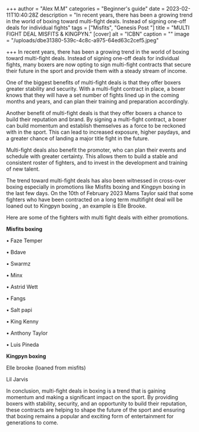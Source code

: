 +++
author = "Alex M.M"
categories = "Beginner's guide"
date = 2023-02-11T10:40:28Z
description = "In recent years, there has been a growing trend in the world of boxing toward multi-fight deals. Instead of signing one-off deals for individual fights"
tags = ["Misfits", "Genesis Post "]
title = "MULTI FIGHT DEAL MISFITS & KINGPYN."
[cover]
alt = "ICBN"
caption = ""
image = "/uploads/dbe31380-539c-4c8c-a975-64ed63c2cef5.jpeg"

+++
In recent years, there has been a growing trend in the world of boxing toward multi-fight deals. Instead of signing one-off deals for individual fights, many boxers are now opting to sign multi-fight contracts that secure their future in the sport and provide them with a steady stream of income.

One of the biggest benefits of multi-fight deals is that they offer boxers greater stability and security. With a multi-fight contract in place, a boxer knows that they will have a set number of fights lined up in the coming months and years, and can plan their training and preparation accordingly.

Another benefit of multi-fight deals is that they offer boxers a chance to build their reputation and brand. By signing a multi-fight contract, a boxer can build momentum and establish themselves as a force to be reckoned with in the sport. This can lead to increased exposure, higher paydays, and a greater chance of landing a major title fight in the future.

Multi-fight deals also benefit the promoter, who can plan their events and schedule with greater certainty. This allows them to build a stable and consistent roster of fighters, and to invest in the development and training of new talent.

The trend toward multi-fight deals has also been witnessed in cross-over boxing especially in promotions like Misfits boxing and Kingpyn boxing in the last few days. On the 10th of February 2023 Mams Taylor said that some fighters who have been contracted on a long term multifight deal will be loaned out to Kingpyn boxing , an example is Elle Brooke.

Here are some of the fighters with multi fight deals with either promotions.

**Misfits boxing**                     

• Faze Temper                        

• Bdave                                 

• Swarmz

• Minx

• Astrid Wett

• Fangs

• Salt papi

• King Kenny

• Anthony Taylor

• Luis Pineda

**Kingpyn boxing**

Elle brooke (loaned from misfits)

 Lil Jarvis

In conclusion, multi-fight deals in boxing is a trend that is gaining momentum and making a significant impact on the sport. By providing boxers with stability, security, and an opportunity to build their reputation, these contracts are helping to shape the future of the sport and ensuring that boxing remains a popular and exciting form of entertainment for generations to come.